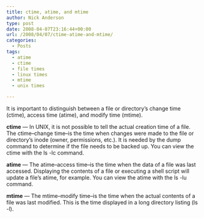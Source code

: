 ```yaml
---
title: ctime, atime, and mtime
author: Nick Anderson
type: post
date: 2008-04-07T23:16:44+00:00
url: /2008/04/07/ctime-atime-and-mtime/
categories:
  - Posts
tags:
  - atime
  - ctime
  - file times
  - linux times
  - mtime
  - unix times

---
```

It is important to distinguish between a file or directory&#8217;s change time (ctime), access time (atime), and modify time (mtime).<!--more-->

<!--adsense-->

**ctime** &#8212; In UNIX, it is not possible to tell the actual creation time of a file. The ctime&#8211;change time&#8211;is the time when changes were made to the file or directory&#8217;s inode (owner, permissions, etc.). It is needed by the dump command to determine if the file needs to be backed up. You can view the ctime with the ls -lc command.
  
**atime** &#8212; The atime&#8211;access time&#8211;is the time when the data of a file was last accessed. Displaying the contents of a file or executing a shell script will update a file&#8217;s atime, for example. You can view the atime with the ls -lu command.
  
**mtime** &#8212; The mtime&#8211;modify time&#8211;is the time when the actual contents of a file was last modified. This is the time displayed in a long directory listing (ls -l).